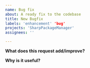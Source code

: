 ```yaml
---
name: Bug fix
about: A ready fix to the codebase
title: New Bugfix
labels: 'enhancement' 'bug'
projects: 'SharpPackageManager'
assignees: ''

---
```

**What does this request add/improve?**

**Why is it useful?**